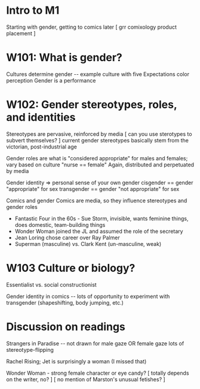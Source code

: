 # Intro to M1
Starting with gender, getting to comics later
[ grr comixology product placement ]

# W101: What is gender?
Cultures determine gender -- example culture with five
Expectations color perception
Gender is a performance

# W102: Gender stereotypes, roles, and identities
Stereotypes are pervasive, reinforced by media
[ can you use sterotypes to subvert themselves? ]
current gender stereotypes basically stem from the victorian, post-industrial age

Gender roles are what is "considered appropriate" for males and females; vary based on culture
"nurse == female"
Again, distributed and perpetuated by media

Gender identity => personal sense of your own gender
cisgender == gender "appropriate" for sex
transgender == gender "not appropriate" for sex

Comics and gender
Comics are media, so they influence stereotypes and gender roles
* Fantastic Four in the 60s - Sue Storm, invisible, wants feminine things, does domestic, team-building things
* Wonder Woman joined the JL and assumed the role of the secretary
* Jean Loring chose career over Ray Palmer
* Superman (masculine) vs. Clark Kent (un-masculine, weak)

# W103 Culture or biology?
Essentialist vs. social constructionist

Gender identity in comics -- lots of opportunity to experiment with transgender (shapeshifting, body jumping, etc.)

# Discussion on readings
Strangers in Paradise -- not drawn for male gaze OR female gaze
lots of stereotype-flipping

Rachel Rising; Jet is surprisingly a woman (I missed that)

Wonder Woman - strong female character or eye candy?
[ totally depends on the writer, no? ]
[ no mention of Marston's unusual fetishes? ]






